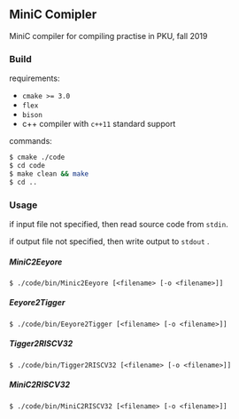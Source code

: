 ## MiniC Comipler

MiniC compiler for compiling practise in PKU, fall 2019

### Build

requirements:

+ `cmake >= 3.0`
+ `flex`
+ `bison`
+ c++ compiler with `c++11` standard support

commands:

```bash
$ cmake ./code
$ cd code
$ make clean && make
$ cd ..
```

### Usage

if input file not specified, then read source code from `stdin`.

if output file not specified, then write output to `stdout` .

##### MiniC2Eeyore

```shell
$ ./code/bin/Minic2Eeyore [<filename> [-o <filename>]]
```

##### Eeyore2Tigger

```shell
$ ./code/bin/Eeyore2Tigger [<filename> [-o <filename>]]
```

##### Tigger2RISCV32

```shell
$ ./code/bin/Tigger2RISCV32 [<filename> [-o <filename>]]
```

##### MiniC2RISCV32

```shell
$ ./code/bin/MiniC2RISCV32 [<filename> [-o <filename>]]
```

